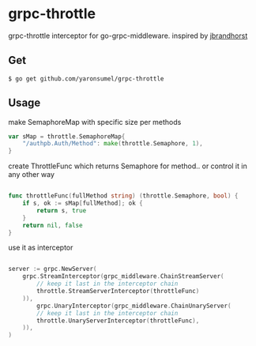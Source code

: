 # grpc-throttle
grpc-throttle interceptor for go-grpc-middleware. inspired by [jbrandhorst](https://jbrandhorst.com/post/go-semaphore/)

## Get

`$ go get github.com/yaronsumel/grpc-throttle`

## Usage

make SemaphoreMap with specific size per methods

```go
var sMap = throttle.SemaphoreMap{
    "/authpb.Auth/Method": make(throttle.Semaphore, 1),
}
```

create ThrottleFunc which returns Semaphore for method.. or control it in any other way
```go

func throttleFunc(fullMethod string) (throttle.Semaphore, bool) {
    if s, ok := sMap[fullMethod]; ok {
        return s, true
    }
    return nil, false
}

```

use it as interceptor

```go

server := grpc.NewServer(
    grpc.StreamInterceptor(grpc_middleware.ChainStreamServer(
        // keep it last in the interceptor chain
        throttle.StreamServerInterceptor(throttleFunc)
    )),
        grpc.UnaryInterceptor(grpc_middleware.ChainUnaryServer(
        // keep it last in the interceptor chain
        throttle.UnaryServerInterceptor(throttleFunc),
    )),
)

```
